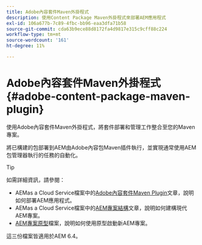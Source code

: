 ```yaml
---
title: Adobe內容套件Maven外掛程式
description: 使用Content Package Maven外掛程式來部署AEM應用程式
exl-id: 106a677b-7c89-4fbc-bb96-eaa3dfa71b58
source-git-commit: cda63b9ece88d8172fa4d9817e315c9cff88c224
workflow-type: tm+mt
source-wordcount: '161'
ht-degree: 11%

---
```


# Adobe內容套件Maven外掛程式 {#adobe-content-package-maven-plugin}

使用Adobe內容套件Maven外掛程式，將套件部署和管理工作整合至您的Maven專案。

將已構建的包部署到AEM由Adobe內容包Maven插件執行，並實現通常使用AEM包管理器執行的任務的自動化。

>[!TIP]
>
>如需詳細資訊，請參閱：
>
>* AEMas a Cloud Service檔案中的[Adobe內容套件Maven Plugin](https://experienceleague.adobe.com/docs/experience-manager-cloud-service/implementing/developer-tools/maven-plugin.html#developer-tools)文章，說明如何部署AEM應用程式。
>* AEMas a Cloud Service檔案中的[AEM專案結構](https://docs.adobe.com/content/help/zh-Hant/experience-manager-cloud-service/implementing/developing/aem-project-content-package-structure.html)文章，說明如何建構現代AEM專案。
>* [AEM專案原型](https://docs.adobe.com/content/help/zh-Hant/experience-manager-core-components/using/developing/archetype/overview.html)檔案，說明如何使用原型啟動新AEM專案。
>
>這三份檔案皆適用於AEM 6.4。
